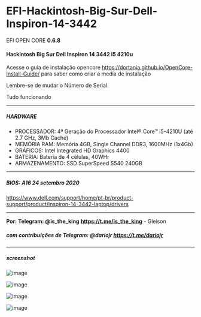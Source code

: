# EFI-Hackintosh-Big-Sur-Dell-Inspiron-14-3442

EFI OPEN CORE **0.6.8** 

#### Hackintosh Big Sur Dell Inspiron 14 3442 i5 4210u

Acesse o guia de instalação opencore  https://dortania.github.io/OpenCore-Install-Guide/ para saber como criar a media de instalação

Lembre-se de mudar o Número de Serial.

Tudo funcionando

------

##### HARDWARE

- PROCESSADOR: 4ª Geração do Processador Intel® Core™ i5-4210U (até 2.7 GHz, 3Mb Cache)
- MEMÓRIA RAM: Memória 4GB, Single Channel DDR3, 1600MHz (1x4Gb)
- GRÁFICOS: Intel Integrated HD Graphics 4400
- BATERIA: Bateria de 4 células, 40WHr
- ARMAZENAMENTO: SSD SuperSpeed S540 240GB

------

##### BIOS: A16 24 setembro 2020

https://www.dell.com/support/home/pt-br/product-support/product/inspiron-14-3442-laptop/drivers

------

**Por:** **Telegram: @is_the_king** **https://t.me/is_the_king** - Gleison

##### com contribuições de **Telegram: @dariojr https://t.me/dariojr**

------



##### screenshot
![image](https://user-images.githubusercontent.com/59968178/116174570-0cf47100-a6e5-11eb-9f9f-4101cb588d56.png)

![image](https://user-images.githubusercontent.com/59968178/116174603-1da4e700-a6e5-11eb-8ddf-8d9e5beb781d.png)

![image](https://user-images.githubusercontent.com/59968178/116174621-27c6e580-a6e5-11eb-996e-e3c1ef5e0303.png)

![image](https://user-images.githubusercontent.com/59968178/116174646-30b7b700-a6e5-11eb-9e6c-465f600407b0.png)
